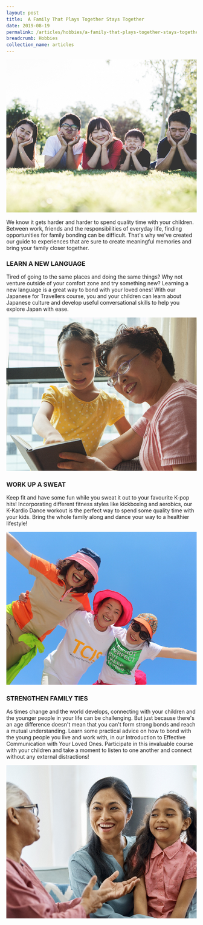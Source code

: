 ```yaml
---
layout: post
title:  A Family That Plays Together Stays Together
date: 2019-08-19
permalink: /articles/hobbies/a-family-that-plays-together-stays-together
breadcrumb: Hobbies
collection_name: articles
---
```

![A Family That Plays Together Stays Together](/images/content-articles/hobbies/family-stays-together-img1.jpg)

We know it gets harder and harder to spend quality time with your children. Between work, friends and the responsibilities of everyday life, finding opportunities for family bonding can be difficult. That's why we've created our guide to experiences that are sure to create meaningful memories and bring your family closer together.  

### LEARN A NEW LANGUAGE
Tired of going to the same places and doing the same things? Why not venture outside of your comfort zone and try something new? Learning a new language is a great way to bond with your loved ones! With our Japanese for Travellers course, you and your children can learn about Japanese culture and develop useful conversational skills to help you explore Japan with ease.

![A Family That Plays Together Stays Together](/images/content-articles/hobbies/family-stays-together-img2.jpg)

### WORK UP A SWEAT
Keep fit and have some fun while you sweat it out to your favourite K-pop hits! Incorporating different fitness styles like kickboxing and aerobics, our K-Kardio Dance workout is the perfect way to spend some quality time with your kids. Bring the whole family along and dance your way to a healthier lifestyle!

![A Family That Plays Together Stays Together](/images/content-articles/hobbies/family-stays-together-img3.jpg)

### STRENGTHEN FAMILY TIES
As times change and the world develops, connecting with your children and the younger people in your life can be challenging. But just because there's an age difference doesn't mean that you can't form strong bonds and reach a mutual understanding. Learn some practical advice on how to bond with the young people you live and work with, in our Introduction to Effective Communication with Your Loved Ones. Participate in this invaluable course with your children and take a moment to listen to one another and connect without any external distractions!

![A Family That Plays Together Stays Together](/images/content-articles/hobbies/family-stays-together-img4.jpg)